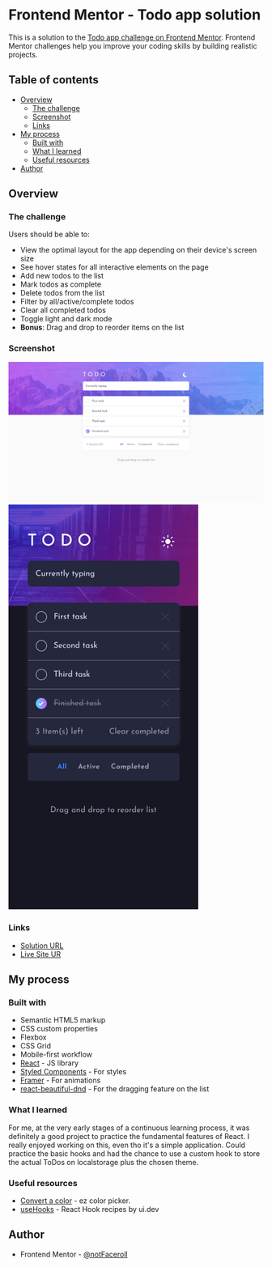 # Frontend Mentor - Todo app solution

This is a solution to the [Todo app challenge on Frontend Mentor](https://www.frontendmentor.io/challenges/todo-app-Su1_KokOW). Frontend Mentor challenges help you improve your coding skills by building realistic projects. 

## Table of contents

- [Overview](#overview)
  - [The challenge](#the-challenge)
  - [Screenshot](#screenshot)
  - [Links](#links)
- [My process](#my-process)
  - [Built with](#built-with)
  - [What I learned](#what-i-learned)
  - [Useful resources](#useful-resources)
- [Author](#author)


## Overview

### The challenge

Users should be able to:

- View the optimal layout for the app depending on their device's screen size
- See hover states for all interactive elements on the page
- Add new todos to the list
- Mark todos as complete
- Delete todos from the list
- Filter by all/active/complete todos
- Clear all completed todos
- Toggle light and dark mode
- **Bonus**: Drag and drop to reorder items on the list


### Screenshot

![](./src/design/desktop-lightThemed-screenshot.png)
![](./src/design/mobile-darkThemed-screenshot.png)


### Links

- [Solution URL](https://github.com/notFaceroll/todo-app)
- [Live Site UR](https://notfacerolls-not-a-todo.netlify.app/)


## My process

### Built with

- Semantic HTML5 markup
- CSS custom properties
- Flexbox
- CSS Grid
- Mobile-first workflow
- [React](https://reactjs.org/) - JS library
- [Styled Components](https://styled-components.com/) - For styles
- [Framer](https://www.framer.com/) - For animations
- [react-beautiful-dnd](https://github.com/atlassian/react-beautiful-dnd) - For the dragging feature on the list


### What I learned

For me, at the very early stages of a continuous learning process, it was definitely a good project to practice the fundamental features of React. I really enjoyed working on this, even tho it's a simple application. Could practice the basic hooks and had the chance to use a custom hook to store the actual ToDos on localstorage plus the chosen theme.


### Useful resources

- [Convert a color](https://convertacolor.com/) - ez color picker.
- [useHooks](https://usehooks.com/) - React Hook recipes by ui.dev


## Author

- Frontend Mentor - [@notFaceroll](https://www.frontendmentor.io/profile/notFaceroll)
